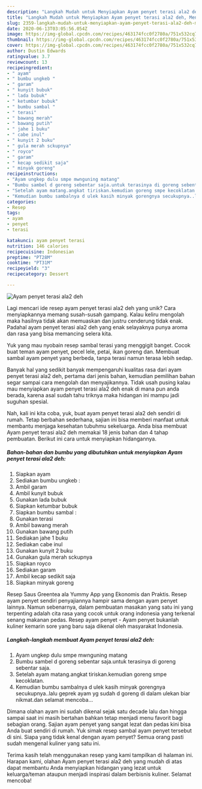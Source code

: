 ```yaml
---
description: "Langkah Mudah untuk Menyiapkan Ayam penyet terasi ala2 deh, Menggugah Selera"
title: "Langkah Mudah untuk Menyiapkan Ayam penyet terasi ala2 deh, Menggugah Selera"
slug: 2359-langkah-mudah-untuk-menyiapkan-ayam-penyet-terasi-ala2-deh-menggugah-selera
date: 2020-06-13T03:05:56.054Z
image: https://img-global.cpcdn.com/recipes/463174fcc0f2780a/751x532cq70/ayam-penyet-terasi-ala2-deh-foto-resep-utama.jpg
thumbnail: https://img-global.cpcdn.com/recipes/463174fcc0f2780a/751x532cq70/ayam-penyet-terasi-ala2-deh-foto-resep-utama.jpg
cover: https://img-global.cpcdn.com/recipes/463174fcc0f2780a/751x532cq70/ayam-penyet-terasi-ala2-deh-foto-resep-utama.jpg
author: Dustin Edwards
ratingvalue: 3.7
reviewcount: 13
recipeingredient:
- " ayam"
- " bumbu ungkeb "
- " garam"
- " kunyit bubuk"
- " lada bubuk"
- " ketumbar bubuk"
- " bumbu sambal "
- " terasi"
- " bawang merah"
- " bawang putih"
- " jahe 1 buku"
- " cabe inul"
- " kunyit 2 buku"
- " gula merah sckupnya"
- " royco"
- " garam"
- " kecap sedikit saja"
- " minyak goreng"
recipeinstructions:
- "Ayam ungkep dulu smpe mwnguning matang"
- "Bumbu sambel d goreng sebentar saja.untuk terasinya di goreng sebentar saja."
- "Setelah ayam matang.angkat tiriskan.kemudian goreng smpe kecoklatan."
- "Kemudian bumbu sambalnya d ulek kasih minyak gorengnya secukupnya..lalu geprek ayam yg sudah d goreng di dalam ulekan biar nikmat.dan selamat mencoba..."
categories:
- Resep
tags:
- ayam
- penyet
- terasi

katakunci: ayam penyet terasi 
nutrition: 146 calories
recipecuisine: Indonesian
preptime: "PT28M"
cooktime: "PT31M"
recipeyield: "3"
recipecategory: Dessert

---
```



![Ayam penyet terasi ala2 deh](https://img-global.cpcdn.com/recipes/463174fcc0f2780a/751x532cq70/ayam-penyet-terasi-ala2-deh-foto-resep-utama.jpg)

Lagi mencari ide resep ayam penyet terasi ala2 deh yang unik? Cara menyiapkannya memang susah-susah gampang. Kalau keliru mengolah maka hasilnya tidak akan memuaskan dan justru cenderung tidak enak. Padahal ayam penyet terasi ala2 deh yang enak selayaknya punya aroma dan rasa yang bisa memancing selera kita.

Yuk yang mau nyobain resep sambal terasi yang menggigit banget. Cocok buat teman ayam penyet, pecel lele, petai, ikan goreng dan. Membuat sambal ayam penyet yang berbeda, tanpa terasi namun terasa lebih sedap.

Banyak hal yang sedikit banyak mempengaruhi kualitas rasa dari ayam penyet terasi ala2 deh, pertama dari jenis bahan, kemudian pemilihan bahan segar sampai cara mengolah dan menyajikannya. Tidak usah pusing kalau mau menyiapkan ayam penyet terasi ala2 deh enak di mana pun anda berada, karena asal sudah tahu triknya maka hidangan ini mampu jadi suguhan spesial.


Nah, kali ini kita coba, yuk, buat ayam penyet terasi ala2 deh sendiri di rumah. Tetap berbahan sederhana, sajian ini bisa memberi manfaat untuk membantu menjaga kesehatan tubuhmu sekeluarga. Anda bisa membuat Ayam penyet terasi ala2 deh memakai 18 jenis bahan dan 4 tahap pembuatan. Berikut ini cara untuk menyiapkan hidangannya.

<!--inarticleads1-->

##### Bahan-bahan dan bumbu yang dibutuhkan untuk menyiapkan Ayam penyet terasi ala2 deh:

1. Siapkan  ayam
1. Sediakan  bumbu ungkeb :
1. Ambil  garam
1. Ambil  kunyit bubuk
1. Gunakan  lada bubuk
1. Siapkan  ketumbar bubuk
1. Siapkan  bumbu sambal :
1. Gunakan  terasi
1. Ambil  bawang merah
1. Gunakan  bawang putih
1. Sediakan  jahe 1 buku
1. Sediakan  cabe inul
1. Gunakan  kunyit 2 buku
1. Gunakan  gula merah sckupnya
1. Siapkan  royco
1. Sediakan  garam
1. Ambil  kecap sedikit saja
1. Siapkan  minyak goreng


Resep Saus Greentea ala Yummy App yang Ekonomis dan Praktis. Resep ayam penyet sendiri penyajiannya hampir sama dengan ayam penyet lainnya. Namun sebenarnya, dalam pembuatan masakan yang satu ini yang terpenting adalah cita rasa yang cocok untuk orang indonesia yang terkenal senang makanan pedas. Resep ayam penyet - Ayam penyet bukanlah kuliner kemarin sore yang baru saja dikenal oleh masyarakat Indonesia. 

<!--inarticleads2-->

##### Langkah-langkah membuat Ayam penyet terasi ala2 deh:

1. Ayam ungkep dulu smpe mwnguning matang
1. Bumbu sambel d goreng sebentar saja.untuk terasinya di goreng sebentar saja.
1. Setelah ayam matang.angkat tiriskan.kemudian goreng smpe kecoklatan.
1. Kemudian bumbu sambalnya d ulek kasih minyak gorengnya secukupnya..lalu geprek ayam yg sudah d goreng di dalam ulekan biar nikmat.dan selamat mencoba...


Dimana olahan ayam ini sudah dikenal sejak satu decade lalu dan hingga sampai saat ini masih bertahan bahkan tetap menjadi menu favorit bagi sebagian orang. Sajian ayam penyet yang sangat lezat dan pedas kini bisa Anda buat sendiri di rumah. Yuk simak resep sambal ayam penyet tersebut di sini. Siapa yang tidak kenal dengan ayam penyet? Semua orang pasti sudah mengenal kuliner yang satu ini. 

Terima kasih telah menggunakan resep yang kami tampilkan di halaman ini. Harapan kami, olahan Ayam penyet terasi ala2 deh yang mudah di atas dapat membantu Anda menyiapkan hidangan yang lezat untuk keluarga/teman ataupun menjadi inspirasi dalam berbisnis kuliner. Selamat mencoba!
